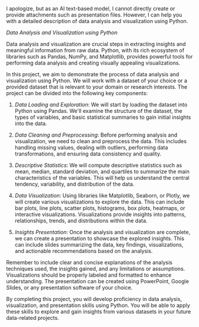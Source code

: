 I apologize, but as an AI text-based model, I cannot directly create or provide attachments such as presentation files. However, I can help you with a detailed description of data analysis and visualization using Python. 

*Data Analysis and Visualization using Python*

Data analysis and visualization are crucial steps in extracting insights and meaningful information from raw data. Python, with its rich ecosystem of libraries such as Pandas, NumPy, and Matplotlib, provides powerful tools for performing data analysis and creating visually appealing visualizations.

In this project, we aim to demonstrate the process of data analysis and visualization using Python. We will work with a dataset of your choice or a provided dataset that is relevant to your domain or research interests. The project can be divided into the following key components:

1. *Data Loading and Exploration*: We will start by loading the dataset into Python using Pandas. We'll examine the structure of the dataset, the types of variables, and basic statistical summaries to gain initial insights into the data.

2. *Data Cleaning and Preprocessing*: Before performing analysis and visualization, we need to clean and preprocess the data. This includes handling missing values, dealing with outliers, performing data transformations, and ensuring data consistency and quality.

3. *Descriptive Statistics*: We will compute descriptive statistics such as mean, median, standard deviation, and quartiles to summarize the main characteristics of the variables. This will help us understand the central tendency, variability, and distribution of the data.

4. *Data Visualization*: Using libraries like Matplotlib, Seaborn, or Plotly, we will create various visualizations to explore the data. This can include bar plots, line plots, scatter plots, histograms, box plots, heatmaps, or interactive visualizations. Visualizations provide insights into patterns, relationships, trends, and distributions within the data.

5. *Insights Presentation*: Once the analysis and visualization are complete, we can create a presentation to showcase the explored insights. This can include slides summarizing the data, key findings, visualizations, and actionable recommendations based on the analysis.

Remember to include clear and concise explanations of the analysis techniques used, the insights gained, and any limitations or assumptions. Visualizations should be properly labeled and formatted to enhance understanding. The presentation can be created using PowerPoint, Google Slides, or any presentation software of your choice.

By completing this project, you will develop proficiency in data analysis, visualization, and presentation skills using Python. You will be able to apply these skills to explore and gain insights from various datasets in your future data-related projects.
